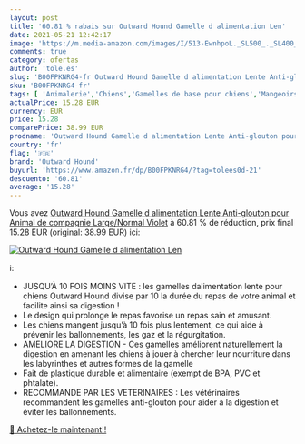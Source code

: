 ```yaml
---
layout: post
title: '60.81 % rabais sur Outward Hound Gamelle d alimentation Len'
date: 2021-05-21 12:42:17
image: 'https://m.media-amazon.com/images/I/513-EwnhpoL._SL500_._SL400_.jpg'
comments: true
category: ofertas
author: 'tole.es'
slug: 'B00FPKNRG4-fr Outward Hound Gamelle d alimentation Lente Anti-glouton...'
sku: 'B00FPKNRG4-fr'
tags: [ 'Animalerie','Chiens','Gamelles de base pour chiens','Mangeoirs et abreuvoirs pour chiens','outward hound', ]
actualPrice: 15.28 EUR
currency: EUR
price: 15.28
comparePrice: 38.99 EUR
prodname: 'Outward Hound Gamelle d alimentation Lente Anti-glouton pour Animal de compagnie  Large/Normal  Violet'
country: 'fr'
flag: '🇫🇷'
brand: 'Outward Hound'
buyurl: 'https://www.amazon.fr/dp/B00FPKNRG4/?tag=tolees0d-21'
descuento: '60.81'
average: '15.28'
---
```


Vous avez [Outward Hound Gamelle d alimentation Lente Anti-glouton pour Animal de compagnie  Large/Normal  Violet](https://www.amazon.fr/dp/B00FPKNRG4/?tag=tolees0d-21)  à  60.81 % de réduction, prix final  15.28 EUR (original: 38.99 EUR) ici:

[![Outward Hound Gamelle d alimentation Len](https://m.media-amazon.com/images/I/513-EwnhpoL._SL500_._SL400_.jpg)](https://www.amazon.fr/dp/B00FPKNRG4/?tag=tolees0d-21)

ℹ️:

- JUSQU’À 10 FOIS MOINS VITE : les gamelles dalimentation lente pour chiens Outward Hound divise par 10 la durée du repas de votre animal et facilite ainsi sa digestion !
- Le design qui prolonge le repas favorise un repas sain et amusant.
- Les chiens mangent jusqu’à 10 fois plus lentement, ce qui aide à prévenir les ballonnements, les gaz et la régurgitation.
- AMELIORE LA DIGESTION - Ces gamelles améliorent naturellement la digestion en amenant les chiens à jouer à chercher leur nourriture dans les labyrinthes et autres formes de la gamelle
- Fait de plastique durable et alimentaire (exempt de BPA, PVC et phtalate).
- RECOMMANDE PAR LES VETERINAIRES : Les vétérinaires recommandent les gamelles anti-glouton pour aider à la digestion et éviter les ballonnements.

[🛒 Achetez-le maintenant!!](https://www.amazon.fr/dp/B00FPKNRG4/?tag=tolees0d-21)
